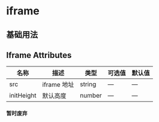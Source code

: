 # iframe

###

## 基础用法

###

<cg-iframe :src="iframeSrc" :initHeight="400"/>

## Iframe Attributes

| 名称       | 描述        | 类型   | 可选值 | 默认值 |
| ---------- | ----------- | ------ | ------ | ------ |
| src        | iframe 地址 | string | —      | —      |
| initHeight | 默认高度    | number | —      | —      |

#### 暂时废弃
